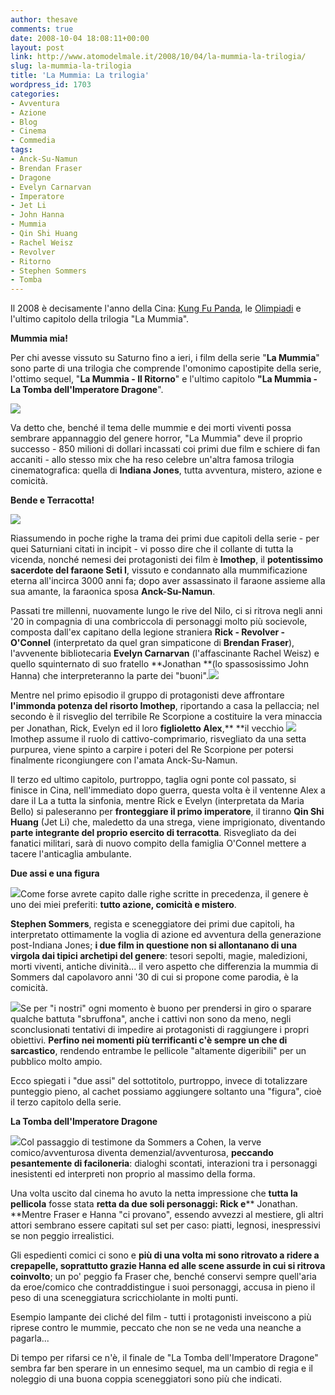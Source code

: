```yaml
---
author: thesave
comments: true
date: 2008-10-04 18:08:11+00:00
layout: post
link: http://www.atomodelmale.it/2008/10/04/la-mummia-la-trilogia/
slug: la-mummia-la-trilogia
title: 'La Mummia: La trilogia'
wordpress_id: 1703
categories:
- Avventura
- Azione
- Blog
- Cinema
- Commedia
tags:
- Anck-Su-Namun
- Brendan Fraser
- Dragone
- Evelyn Carnarvan
- Imperatore
- Jet Li
- John Hanna
- Mummia
- Qin Shi Huang
- Rachel Weisz
- Revolver
- Ritorno
- Stephen Sommers
- Tomba
---
```


Il 2008 è decisamente l'anno della Cina: [Kung Fu Panda](http://www.atomodelmale.it/2008/09/01/arriva-il-pandamonio/), le [Olimpiadi](http://www.atomodelmale.it/2008/08/27/bilancio-pechino-2008/) e l'ultimo capitolo della trilogia "La Mummia".

**Mummia mia!**

Per chi avesse vissuto su Saturno fino a ieri, i film della serie "**La Mummia**" sono parte di una trilogia che comprende l'omonimo capostipite della serie, l'ottimo sequel, "**La Mummia - Il Ritorno**" e l'ultimo capitolo **"La Mummia - La Tomba dell'Imperatore Dragone**".


![](http://www.atomodelmale.it/wp-content/uploads/2008/10/immagine16.png)



Va detto che, benché il tema delle mummie e dei morti viventi possa sembrare appannaggio del genere horror, "La Mummia" deve il proprio successo - 850 milioni di dollari incassati coi primi due film e schiere di fan accaniti - allo stesso mix che ha reso celebre un'altra famosa trilogia cinematografica: quella di **Indiana Jones**, tutta avventura, mistero, azione e comicità.<!-- more -->


**Bende e Terracotta!**

![](http://www.atomodelmale.it/wp-content/uploads/2008/10/immagine2.png)

Riassumendo in poche righe la trama dei primi due capitoli della serie - per quei Saturniani citati in incipit - vi posso dire che il collante di tutta la vicenda, nonché nemesi dei protagonisti dei film è **Imothep**, il **potentissimo sacerdote del faraone Seti I**, vissuto e condannato alla mummificazione eterna all'incirca 3000 anni fa; dopo aver assassinato il faraone assieme alla sua amante, la faraonica sposa **Anck-Su-Namun**.

Passati tre millenni, nuovamente lungo le rive del Nilo, ci si ritrova negli anni '20 in compagnia di una combriccola di personaggi molto più socievole, composta dall'ex capitano della legione straniera **Rick - Revolver - O'Connel** (interpretato da quel gran simpaticone di **Brendan Fraser**), l'avvenente bibliotecaria **Evelyn Carnarvan** (l'affascinante Rachel Weisz) e quello squinternato di suo fratello **Jonathan **(lo spassosissimo John Hanna) che interpreteranno la parte dei "buoni".![](http://www.atomodelmale.it/wp-content/uploads/2008/10/immagine6.png)

Mentre nel primo episodio il gruppo di protagonisti deve affrontare **l'immonda potenza del risorto Imothep**, riportando a casa la pellaccia; nel secondo è il risveglio del terribile Re Scorpione a costituire la vera minaccia per Jonathan, Rick, Evelyn ed il loro **figlioletto Alex**,** **il vecchio ![](http://www.atomodelmale.it/wp-content/uploads/2008/10/immagine5.png)Imothep assume il ruolo di cattivo-comprimario, risvegliato da una setta purpurea, viene spinto a carpire i poteri del Re Scorpione per potersi finalmente ricongiungere con l'amata Anck-Su-Namun.

Il terzo ed ultimo capitolo, purtroppo, taglia ogni ponte col passato, si finisce in Cina, nell'immediato dopo guerra, questa volta è il ventenne Alex a dare il La a tutta la sinfonia, mentre Rick e Evelyn (interpretata da Maria Bello) si paleseranno per **fronteggiare il primo imperatore**, il tiranno  **Qin Shi Huang** (Jet Li) che, maledetto da una strega, viene imprigionato, diventando **parte integrante del proprio esercito di terracotta**. Risvegliato da dei fanatici militari, sarà di nuovo compito della famiglia O'Connel mettere a tacere l'anticaglia ambulante.

**Due assi e una figura**

![](http://www.atomodelmale.it/wp-content/uploads/2008/10/immagine7.png)Come forse avrete capito dalle righe scritte in precedenza, il genere è uno dei miei preferiti: **tutto azione, comicità e mistero**.

**Stephen Sommers**, regista e sceneggiatore dei primi due capitoli, ha interpretato ottimamente la voglia di azione ed avventura della generazione post-Indiana Jones; **i due film in questione non si allontanano di una virgola dai tipici archetipi del genere**: tesori sepolti, magie, maledizioni, morti viventi, antiche divinità... il vero aspetto che differenzia la mummia di Sommers dal capolavoro anni '30 di cui si propone come parodia, è la comicità.

![](http://www.atomodelmale.it/wp-content/uploads/2008/10/immagine8.png)Se per "i nostri" ogni momento è buono per prendersi in giro o sparare qualche battuta "sbruffona", anche i cattivi non sono da meno, negli sconclusionati tentativi di impedire ai protagonisti di raggiungere i propri obiettivi. **Perfino nei momenti più terrificanti c'è sempre un che di sarcastico**, rendendo entrambe le pellicole "altamente digeribili" per un pubblico molto ampio.

Ecco spiegati i "due assi" del sottotitolo, purtroppo, invece di totalizzare punteggio pieno, al cachet possiamo aggiungere soltanto una "figura", cioè il terzo capitolo della serie.

**La Tomba dell'Imperatore Dragone**

![](http://www.atomodelmale.it/wp-content/uploads/2008/10/immagine1.png)Col passaggio di testimone da Sommers a Cohen, la verve comico/avventurosa diventa demenzial/avventurosa, **peccando pesantemente di faciloneria**: dialoghi scontati, interazioni tra i personaggi inesistenti ed interpreti non proprio al massimo della forma.

Una volta uscito dal cinema ho avuto la netta impressione che **tutta la pellicola** fosse stata **retta da due soli personaggi: Rick e**** Jonathan. **Mentre Fraser e Hanna "ci provano", essendo avvezzi al mestiere, gli altri attori sembrano essere capitati sul set per caso: piatti, legnosi, inespressivi se non peggio irrealistici.

Gli espedienti comici ci sono e **più di una volta mi sono ritrovato a ridere a crepapelle, soprattutto grazie Hanna ed alle scene assurde in cui si ritrova coinvolto**; un po' peggio fa Fraser che, benché conservi sempre quell'aria da eroe/comico che contraddistingue i suoi personaggi, accusa in pieno il peso di una sceneggiatura scricchiolante in molti punti.

Esempio lampante dei cliché del film - tutti i protagonisti inveiscono a più riprese contro le mummie, peccato che non se ne veda una neanche a pagarla...

Di tempo per rifarsi ce n'è, il finale de "La Tomba dell'Imperatore Dragone" sembra far ben sperare in un ennesimo sequel, ma un cambio di regia e il noleggio di una buona coppia sceneggiatori sono più che indicati.
